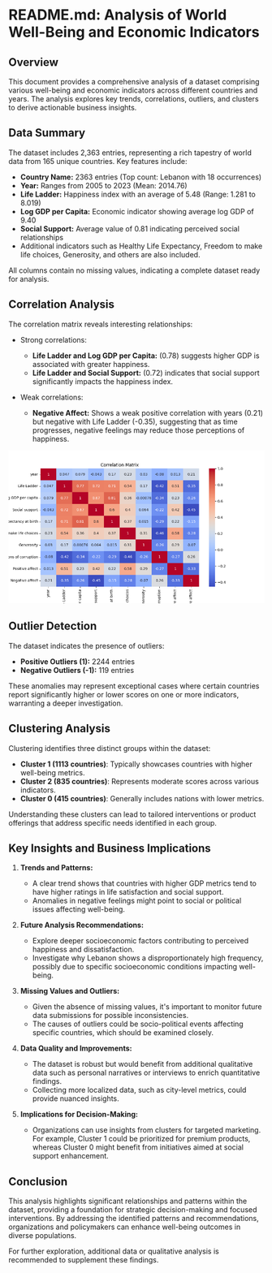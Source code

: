 # README.md: Analysis of World Well-Being and Economic Indicators

## Overview

This document provides a comprehensive analysis of a dataset comprising various well-being and economic indicators across different countries and years. The analysis explores key trends, correlations, outliers, and clusters to derive actionable business insights.

## Data Summary

The dataset includes 2,363 entries, representing a rich tapestry of world data from 165 unique countries. Key features include:

- **Country Name:** 2363 entries (Top count: Lebanon with 18 occurrences)
- **Year:** Ranges from 2005 to 2023 (Mean: 2014.76)
- **Life Ladder:** Happiness index with an average of 5.48 (Range: 1.281 to 8.019)
- **Log GDP per Capita:** Economic indicator showing average log GDP of 9.40
- **Social Support:** Average value of 0.81 indicating perceived social relationships
- Additional indicators such as Healthy Life Expectancy, Freedom to make life choices, Generosity, and others are also included.

All columns contain no missing values, indicating a complete dataset ready for analysis.

## Correlation Analysis

The correlation matrix reveals interesting relationships:

- Strong correlations:
  - **Life Ladder and Log GDP per Capita:** (0.78) suggests higher GDP is associated with greater happiness.
  - **Life Ladder and Social Support:** (0.72) indicates that social support significantly impacts the happiness index.
  
- Weak correlations:
  - **Negative Affect:** Shows a weak positive correlation with years (0.21) but negative with Life Ladder (-0.35), suggesting that as time progresses, negative feelings may reduce those perceptions of happiness.

![Correlation Matrix](correlation_matrix.png)

## Outlier Detection

The dataset indicates the presence of outliers:
- **Positive Outliers (1):** 2244 entries
- **Negative Outliers (-1):** 119 entries

These anomalies may represent exceptional cases where certain countries report significantly higher or lower scores on one or more indicators, warranting a deeper investigation.

## Clustering Analysis

Clustering identifies three distinct groups within the dataset:
- **Cluster 1 (1113 countries)**: Typically showcases countries with higher well-being metrics.
- **Cluster 2 (835 countries)**: Represents moderate scores across various indicators.
- **Cluster 0 (415 countries)**: Generally includes nations with lower metrics.

Understanding these clusters can lead to tailored interventions or product offerings that address specific needs identified in each group.

## Key Insights and Business Implications

1. **Trends and Patterns:**
   - A clear trend shows that countries with higher GDP metrics tend to have higher ratings in life satisfaction and social support.
   - Anomalies in negative feelings might point to social or political issues affecting well-being.

2. **Future Analysis Recommendations:**
   - Explore deeper socioeconomic factors contributing to perceived happiness and dissatisfaction.
   - Investigate why Lebanon shows a disproportionately high frequency, possibly due to specific socioeconomic conditions impacting well-being.

3. **Missing Values and Outliers:**
   - Given the absence of missing values, it's important to monitor future data submissions for possible inconsistencies.
   - The causes of outliers could be socio-political events affecting specific countries, which should be examined closely.

4. **Data Quality and Improvements:**
   - The dataset is robust but would benefit from additional qualitative data such as personal narratives or interviews to enrich quantitative findings.
   - Collecting more localized data, such as city-level metrics, could provide nuanced insights.

5. **Implications for Decision-Making:**
   - Organizations can use insights from clusters for targeted marketing. For example, Cluster 1 could be prioritized for premium products, whereas Cluster 0 might benefit from initiatives aimed at social support enhancement.

## Conclusion

This analysis highlights significant relationships and patterns within the dataset, providing a foundation for strategic decision-making and focused interventions. By addressing the identified patterns and recommendations, organizations and policymakers can enhance well-being outcomes in diverse populations.

For further exploration, additional data or qualitative analysis is recommended to supplement these findings.